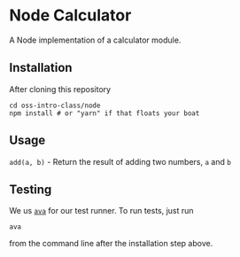 # Node Calculator
A Node implementation of a calculator module.


## Installation
After cloning this repository

```
cd oss-intro-class/node
npm install # or "yarn" if that floats your boat
```

## Usage
`add(a, b)` - Return the result of adding two numbers, `a` and `b`

## Testing
We us [`ava`](https://github.com/avajs/ava) for our test runner. To run tests, just run

`ava`

from the command line after the installation step above.
